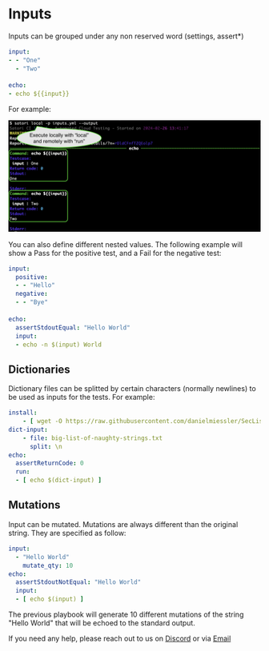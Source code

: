 # Inputs

Inputs can be grouped under any non reserved word (settings, assert*)

```yml
input:
- - "One"
  - "Two"

echo:
- echo ${{input}}
```

For example:

![use inputs](img/inputs_1.png)

You can also define different nested values. The following example will show a Pass for the positive test, and a Fail for the negative test:

```yml
input:
  positive:
  - - "Hello"
  negative:
  - - "Bye"

echo:
  assertStdoutEqual: "Hello World"
  input:
  - echo -n $(input) World
```

## Dictionaries

Dictionary files can be splitted by certain characters (normally newlines) to be used as inputs for the tests. For example:

```yml
install:
    - [ wget -O https://raw.githubusercontent.com/danielmiessler/SecLists/master/Fuzzing/big-list-of-naughty-strings.txt ]
dict-input:
    - file: big-list-of-naughty-strings.txt
      split: \n
echo:
  assertReturnCode: 0
  run:
  - [ echo $(dict-input) ]
```

## Mutations

Input can be mutated. Mutations are always different than the original string. They are specified as follow:

```yml
input:
  - "Hello World"
    mutate_qty: 10
echo:
  assertStdoutNotEqual: "Hello World"
  input:
  - [ echo $(input) ]
```

The previous playbook will generate 10 different mutations of the string "Hello World" that will be echoed to the standard output.

If you need any help, please reach out to us on [Discord](https://discord.gg/F6Uzz7fc2s) or via [Email](mailto:support@satori-ci.com)
